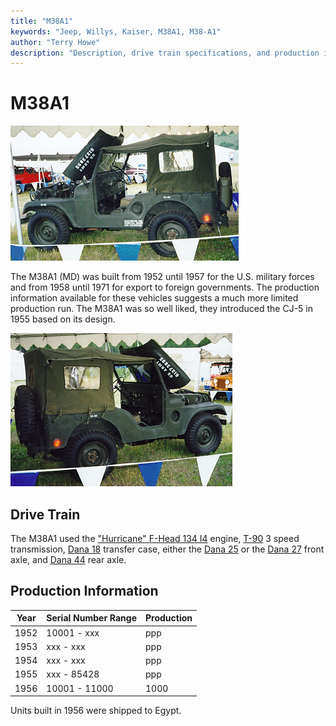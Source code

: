 ```yaml
---
title: "M38A1"
keywords: "Jeep, Willys, Kaiser, M38A1, M38-A1"
author: "Terry Howe"
description: "Description, drive train specifications, and production information for the Willys Jeep M38A1"
---
```

# M38A1

![1958 M38A1 drivers side](../img/m38a1d.jpg "1958 M38A1 drivers side")

The M38A1 (MD) was built from 1952 until 1957 for the U.S. military forces and from 1958 until 1971 for export to foreign governments. The production information available for these vehicles suggests a much more limited production run. The M38A1 was so well liked, they introduced the CJ-5 in 1955 based on its design.

![1958 M38A1 passenger side](../img/m38a1.jpg "1958 M38A1 passenger side")

## Drive Train

The M38A1 used the ["Hurricane" F-Head 134 I4](../engine/factory/hurricane134.md) engine, [T-90](../transmission/factory/t90.md) 3 speed transmission, [Dana 18](../xfer/factory/d18.md) transfer case, either the [Dana 25](../axle/factory/d25.md) or the [Dana 27](../axle/factory/d27.md) front axle, and [Dana 44](../axle/factory/d44.md) rear axle.

## Production Information

| Year | Serial Number Range | Production |
|------|---------------------|------------|
| 1952 | 10001 - xxx         | ppp        |
| 1953 | xxx - xxx           | ppp        |
| 1954 | xxx - xxx           | ppp        |
| 1955 | xxx - 85428         | ppp        |
| 1956 | 10001 - 11000       | 1000       |

Units built in 1956 were shipped to Egypt.